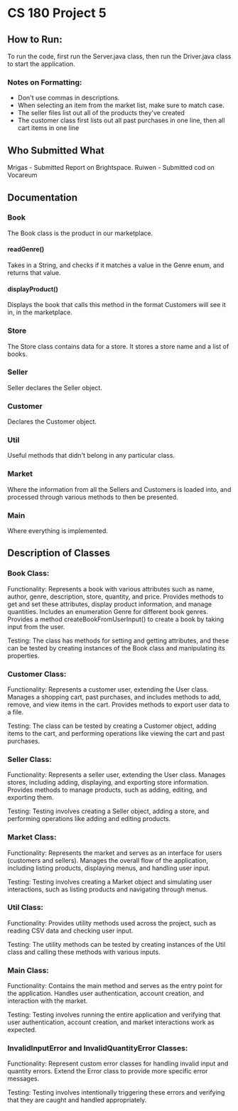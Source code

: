 # CS 180 Project 5
## How to Run:
To run the code, first run the Server.java class, then run the Driver.java class to start the application.
### Notes on Formatting:
- Don't use commas in descriptions.
- When selecting an item from the market list, make sure to match case.
- The seller files list out all of the products they've created
- The customer class first lists out all past purchases in one line, then all cart items in one line
  
## Who Submitted What
Mrigas - Submitted Report on Brightspace.
Ruiwen - Submitted cod on Vocareum


## Documentation
### Book
The Book class is the product in our marketplace. 
#### readGenre()
Takes in a String, and checks if it matches a value in the Genre enum, and returns that value.
#### displayProduct()
Displays the book that calls this method in the format Customers will see it in, in the marketplace.
### Store
The Store class contains data for a store. It stores a store name and a list of books.
### Seller
Seller declares the Seller object.
### Customer
Declares the Customer object.
### Util
Useful methods that didn't belong in any particular class.
### Market
Where the information from all the Sellers and Customers is loaded into, and processed through various methods to 
then be presented.
### Main
Where everything is implemented.


## Description of Classes

### Book Class:

Functionality: Represents a book with various attributes such as name, author, genre, description, store, quantity, and price. 
Provides methods to get and set these attributes, display product information, and manage quantities. 
Includes an enumeration Genre for different book genres. 
Provides a method createBookFromUserInput() to create a book by taking input from the user.

Testing: The class has methods for setting and getting attributes, and these can be tested by creating instances of the Book class and manipulating its properties.

### Customer Class:

Functionality: Represents a customer user, extending the User class. 
Manages a shopping cart, past purchases, and includes methods to add, remove, and view items in the cart. 
Provides methods to export user data to a file.

Testing: The class can be tested by creating a Customer object, adding items to the cart, and performing operations like viewing the cart and past purchases.

### Seller Class:

Functionality: Represents a seller user, extending the User class. 
Manages stores, including adding, displaying, and exporting store information. 
Provides methods to manage products, such as adding, editing, and exporting them.

Testing: Testing involves creating a Seller object, adding a store, and performing operations like adding and editing products.

### Market Class:

Functionality: Represents the market and serves as an interface for users (customers and sellers). 
Manages the overall flow of the application, including listing products, displaying menus, and handling user input.

Testing: Testing involves creating a Market object and simulating user interactions, such as listing products and navigating through menus.

### Util Class:

Functionality: Provides utility methods used across the project, such as reading CSV data and checking user input.

Testing: The utility methods can be tested by creating instances of the Util class and calling these methods with various inputs.

### Main Class:

Functionality: Contains the main method and serves as the entry point for the application. 
Handles user authentication, account creation, and interaction with the market.

Testing: Testing involves running the entire application and verifying that user authentication, account creation, and market interactions work as expected.

### InvalidInputError and InvalidQuantityError Classes:

Functionality: Represent custom error classes for handling invalid input and quantity errors. 
Extend the Error class to provide more specific error messages.

Testing: Testing involves intentionally triggering these errors and verifying that they are caught and handled appropriately.

